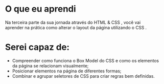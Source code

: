 # O que eu aprendi

Na terceira parte da sua jornada através do HTML & CSS , você vai aprender na prática como alterar o layout da página utilizando o CSS .

# Serei capaz de:

- Compreender como funciona o Box Model do CSS e como os elementos da página se relacionam visualmente;
- Posicionar elementos na página de diferentes formas;
- Combinar e agrupar seletores de CSS para criar regras bem definidas.
